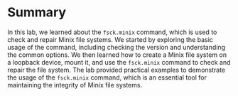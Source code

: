 # Summary

In this lab, we learned about the `fsck.minix` command, which is used to check and repair Minix file systems. We started by exploring the basic usage of the command, including checking the version and understanding the common options. We then learned how to create a Minix file system on a loopback device, mount it, and use the `fsck.minix` command to check and repair the file system. The lab provided practical examples to demonstrate the usage of the `fsck.minix` command, which is an essential tool for maintaining the integrity of Minix file systems.
